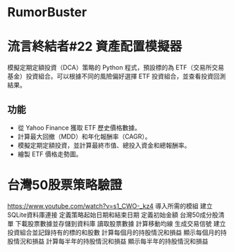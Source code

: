 # RumorBuster

# 流言終結者#22 資產配置模擬器
模擬定期定額投資（DCA）策略的 Python 程式，預設標的為 ETF（交易所交易基金）投資組合。可以根據不同的風險偏好選擇 ETF 投資組合，並查看投資回測結果。

## 功能
- 從 Yahoo Finance 獲取 ETF 歷史價格數據。
- 計算最大回撤（MDD）和年化報酬率（CAGR）。
- 模擬定期定額投資，並計算最終市值、總投入資金和總報酬率。
- 繪製 ETF 價格走勢圖。

# 台灣50股票策略驗證 
https://www.youtube.com/watch?v=s1_CWO-_kz4
導入所需的模組
建立SQLite資料庫連接
定義策略起始日期和結束日期
定義初始金額
台灣50成分股清單
下載股票數據並存儲到資料庫
讀取股票數據
計算移動均線
生成交易信號
建立投資組合並記錄持有的標的和股數
計算每個月的持股情況和損益
顯示每個月的持股情況和損益
計算每半年的持股情況和損益
顯示每半年的持股情況和損益
